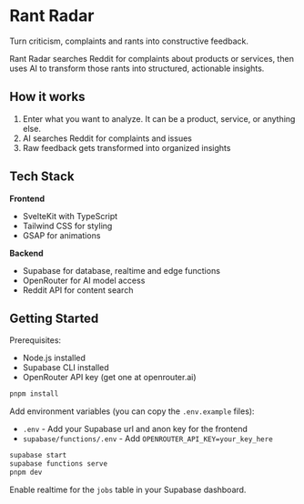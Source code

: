 # Rant Radar

Turn criticism, complaints and rants into constructive feedback.

Rant Radar searches Reddit for complaints about products or services, then uses AI to transform those rants into structured, actionable insights.

## How it works

1. Enter what you want to analyze. It can be a product, service, or anything else.
2. AI searches Reddit for complaints and issues
3. Raw feedback gets transformed into organized insights

## Tech Stack

**Frontend**
- SvelteKit with TypeScript
- Tailwind CSS for styling
- GSAP for animations

**Backend**
- Supabase for database, realtime and edge functions
- OpenRouter for AI model access
- Reddit API for content search

## Getting Started

Prerequisites:
- Node.js installed
- Supabase CLI installed
- OpenRouter API key (get one at openrouter.ai)

```bash
pnpm install
```

Add environment variables (you can copy the `.env.example` files):
- `.env` - Add your Supabase url and anon key for the frontend
- `supabase/functions/.env` - Add `OPENROUTER_API_KEY=your_key_here`

```bash
supabase start
supabase functions serve
pnpm dev
```

Enable realtime for the `jobs` table in your Supabase dashboard.